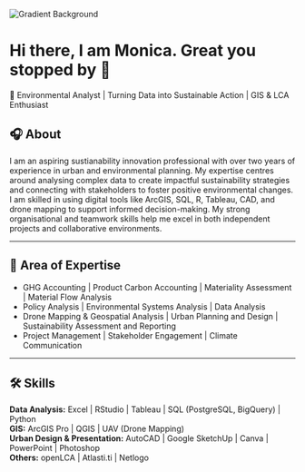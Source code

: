 ![Gradient Background](https://github.com/Monica-Bonu/Images/blob/main/gradient-dark-blue-futuristic-digital-background.jpg?raw=true)

# Hi there, I am Monica. Great you stopped by 👋  
🌱 Environmental Analyst | Turning Data into Sustainable Action | GIS & LCA Enthusiast


## 🎧 About


I am an aspiring sustianability innovation professional with over two years of experience in urban and environmental planning. My expertise centres around analysing complex data to create impactful sustainability strategies and connecting with stakeholders to foster positive environmental changes. I am skilled in using digital tools like ArcGIS, SQL, R, Tableau, CAD, and drone mapping to support informed decision-making. My strong organisational and teamwork skills help me excel in both independent projects and collaborative environments. 

---

## 🧠 Area of Expertise
- GHG Accounting | Product Carbon Accounting | Materiality Assessment | Material Flow Analysis 
- Policy Analysis | Environmental Systems Analysis | Data Analysis 
- Drone Mapping & Geospatial Analysis | Urban Planning and Design | Sustainability Assessment and Reporting
- Project Management | Stakeholder Engagement | Climate Communication

---

## 🛠 Skills

**Data Analysis:**  Excel | RStudio | Tableau | SQL (PostgreSQL, BigQuery) | Python  
**GIS:** ArcGIS Pro | QGIS | UAV (Drone Mapping)  
**Urban Design & Presentation:** AutoCAD | Google SketchUp | Canva | PowerPoint | Photoshop  
**Others:** openLCA | Atlasti.ti | Netlogo 
